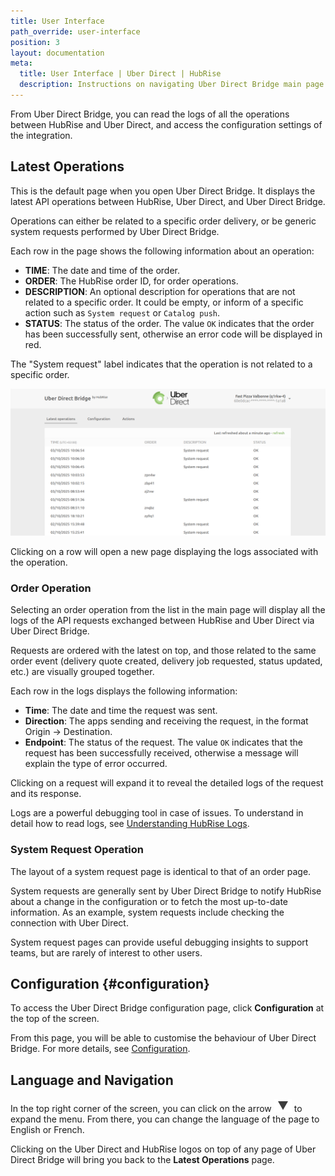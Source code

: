 ```yaml
---
title: User Interface
path_override: user-interface
position: 3
layout: documentation
meta:
  title: User Interface | Uber Direct | HubRise
  description: Instructions on navigating Uber Direct Bridge main page to access information about the deliveries and customise the behaviour of the bridge. Synchronise your data.
---
```


From Uber Direct Bridge, you can read the logs of all the operations between HubRise and Uber Direct, and access the configuration settings of the integration.

## Latest Operations

This is the default page when you open Uber Direct Bridge. It displays the latest API operations between HubRise, Uber Direct, and Uber Direct Bridge.

Operations can either be related to a specific order delivery, or be generic system requests performed by Uber Direct Bridge.

Each row in the page shows the following information about an operation:

- **TIME**: The date and time of the order.
- **ORDER**: The HubRise order ID, for order operations.
- **DESCRIPTION**: An optional description for operations that are not related to a specific order. It could be empty, or inform of a specific action such as `System request` or `Catalog push`.
- **STATUS**: The status of the order. The value `OK` indicates that the order has been successfully sent, otherwise an error code will be displayed in red.

The "System request" label indicates that the operation is not related to a specific order.

![Operations page of Uber Direct Bridge developed by HubRise](./images/005-uber-direct-main-page.png)

Clicking on a row will open a new page displaying the logs associated with the operation.

### Order Operation

Selecting an order operation from the list in the main page will display all the logs of the API requests exchanged between HubRise and Uber Direct via Uber Direct Bridge.

Requests are ordered with the latest on top, and those related to the same order event (delivery quote created, delivery job requested, status updated, etc.) are visually grouped together.

Each row in the logs displays the following information:

- **Time**: The date and time the request was sent.
- **Direction**: The apps sending and receiving the request, in the format Origin → Destination.
- **Endpoint**: The status of the request. The value `OK` indicates that the request has been successfully received, otherwise a message will explain the type of error occurred.

Clicking on a request will expand it to reveal the detailed logs of the request and its response.

Logs are a powerful debugging tool in case of issues. To understand in detail how to read logs, see [Understanding HubRise Logs](/docs/hubrise-logs/overview).

### System Request Operation

The layout of a system request page is identical to that of an order page.

System requests are generally sent by Uber Direct Bridge to notify HubRise about a change in the configuration or to fetch the most up-to-date information. As an example, system requests include checking the connection with Uber Direct. 

System request pages can provide useful debugging insights to support teams, but are rarely of interest to other users.

## Configuration {#configuration}

To access the Uber Direct Bridge configuration page, click **Configuration** at the top of the screen.

From this page, you will be able to customise the behaviour of Uber Direct Bridge. For more details, see [Configuration](/apps/uber-direct/configuration).

## Language and Navigation

In the top right corner of the screen, you can click on the arrow <InlineImage width="20" height="20">![Arrow icon](../images/arrow-icon.jpg)</InlineImage> to expand the menu. From there, you can change the language of the page to English or French.

Clicking on the Uber Direct and HubRise logos on top of any page of Uber Direct Bridge will bring you back to the **Latest Operations** page.
